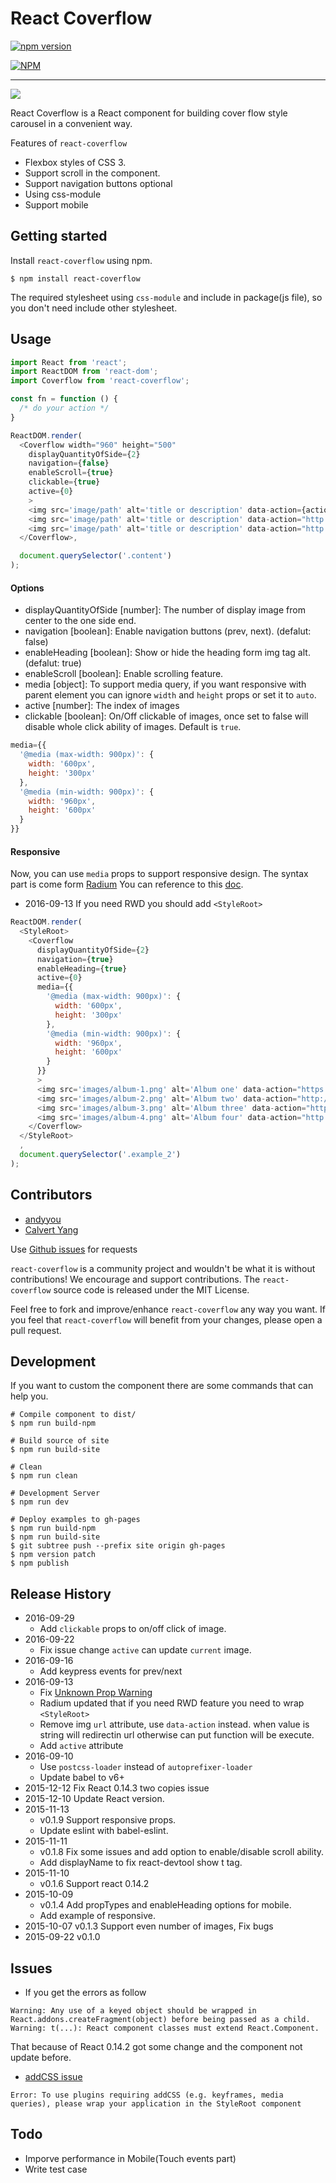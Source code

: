 React Coverflow
===
[![npm version](https://badge.fury.io/js/react-coverflow.svg)](http://badge.fury.io/js/react-coverflow)

[![NPM](https://nodei.co/npm/react-coverflow.png)](https://nodei.co/npm/react-coverflow/)

---

![](https://raw.githubusercontent.com/andyyou/react-coverflow/gh-pages/images/preview.png)

React Coverflow is a React component for building cover flow style carousel in a convenient way.

Features of `react-coverflow`

* Flexbox styles of CSS 3.
* Support scroll in the component.
* Support navigation buttons optional
* Using css-module
* Support mobile

## Getting started

Install `react-coverflow` using npm.

```
$ npm install react-coverflow
```

The required stylesheet using `css-module` and include in package(js file), so you don't need include other stylesheet.

## Usage

```js
import React from 'react';
import ReactDOM from 'react-dom';
import Coverflow from 'react-coverflow';

const fn = function () {
  /* do your action */
}

ReactDOM.render(
  <Coverflow width="960" height="500"
    displayQuantityOfSide={2}
    navigation={false}
    enableScroll={true}
    clickable={true}
    active={0}
    >
    <img src='image/path' alt='title or description' data-action={action} />
    <img src='image/path' alt='title or description' data-action="http://andyyou.github.io/react-coverflow/"/>
    <img src='image/path' alt='title or description' data-action="http://andyyou.github.io/react-coverflow/"/>
  </Coverflow>,

  document.querySelector('.content')
);
```

#### Options

* displayQuantityOfSide [number]: The number of display image from center to the one side end.
* navigation [boolean]: Enable navigation buttons (prev, next). (defalut: false)
* enableHeading [boolean]: Show or hide the heading form img tag alt. (defalut: true)
* enableScroll [boolean]: Enable scrolling feature.
* media [object]: To support media query, if you want responsive with parent element you can ignore `width` and `height` props or set it to `auto`.
* active [number]: The index of images
* clickable [boolean]: On/Off clickable of images, once set to false will disable whole click ability of images. Default is `true`.

```js
media={{
  '@media (max-width: 900px)': {
    width: '600px',
    height: '300px'
  },
  '@media (min-width: 900px)': {
    width: '960px',
    height: '600px'
  }
}}
```

#### Responsive

Now, you can use `media` props to support responsive design. The syntax part is come form [Radium](http://projects.formidablelabs.com/radium/)
You can reference to this [doc](https://github.com/FormidableLabs/radium/tree/master/docs/guides#media-queries).

* 2016-09-13 If you need RWD you should add `<StyleRoot>`

```js
ReactDOM.render(
  <StyleRoot>
    <Coverflow
      displayQuantityOfSide={2}
      navigation={true}
      enableHeading={true}
      active={0}
      media={{
        '@media (max-width: 900px)': {
          width: '600px',
          height: '300px'
        },
        '@media (min-width: 900px)': {
          width: '960px',
          height: '600px'
        }
      }}
      >
      <img src='images/album-1.png' alt='Album one' data-action="https://facebook.github.io/react/"/>
      <img src='images/album-2.png' alt='Album two' data-action="http://passer.cc"/>
      <img src='images/album-3.png' alt='Album three' data-action="https://doce.cc/"/>
      <img src='images/album-4.png' alt='Album four' data-action="http://tw.yahoo.com"/>
    </Coverflow>
  </StyleRoot>
  ,
  document.querySelector('.example_2')
);
```

## Contributors

* [andyyou](https://github.com/andyyou)
* [Calvert Yang](https://github.com/CalvertYang)

Use [Github issues](https://github.com/andyyou/react-coverflow/issues) for requests

`react-coverflow` is a community project and wouldn't be what it is without contributions! We encourage and support contributions. The `react-coverflow` source code is released under the MIT License.

Feel free to fork and improve/enhance `react-coverflow` any way you want. If you feel that `react-coverflow` will benefit from your changes, please open a pull request.

## Development

If you want to custom the component there are some commands that can help you.

```
# Compile component to dist/
$ npm run build-npm

# Build source of site
$ npm run build-site

# Clean
$ npm run clean

# Development Server
$ npm run dev

# Deploy examples to gh-pages
$ npm run build-npm
$ npm run build-site
$ git subtree push --prefix site origin gh-pages
$ npm version patch
$ npm publish
```

## Release History
* 2016-09-29
  - Add `clickable` props to on/off click of image.
* 2016-09-22
  - Fix issue change `active` can update `current` image.
* 2016-09-16
  - Add keypress events for prev/next
* 2016-09-13
  - Fix [Unknown Prop Warning](https://facebook.github.io/react/warnings/unknown-prop.html)
  - Radium updated that if you need RWD feature you need to wrap `<StyleRoot>`
  - Remove img `url` attribute, use `data-action` instead. when value is string will redirectin url otherwise can put function will be execute.
  - Add `active` attribute
* 2016-09-10
  - Use `postcss-loader` instead of `autoprefixer-loader`
  - Update babel to v6+
* 2015-12-12 Fix React 0.14.3 two copies issue
* 2015-12-10 Update React version.
* 2015-11-13
  - v0.1.9 Support responsive props.
  - Update eslint with babel-eslint.
* 2015-11-11
  - v0.1.8 Fix some issues and add option to enable/disable scroll ability.
  - Add displayName to fix react-devtool show t tag.
* 2015-11-10
  - v0.1.6 Support react 0.14.2
* 2015-10-09
  - v0.1.4 Add propTypes and enableHeading options for mobile.
  - Add example of responsive.
* 2015-10-07 v0.1.3 Support even number of images, Fix bugs
* 2015-09-22 v0.1.0


## Issues

* If you get the errors as follow

```
Warning: Any use of a keyed object should be wrapped in React.addons.createFragment(object) before being passed as a child. Warning: t(...): React component classes must extend React.Component.
```

That because of React 0.14.2 got some change and the component not update before.

* [addCSS issue](https://github.com/FormidableLabs/radium/issues/574)

```
Error: To use plugins requiring addCSS (e.g. keyframes, media queries), please wrap your application in the StyleRoot component
```


## Todo

* Imporve performance in Mobile(Touch events part)
* Write test case
